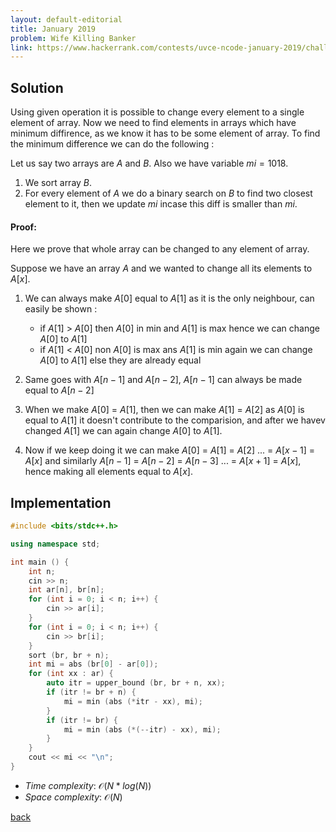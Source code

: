 ```yaml
---
layout: default-editorial
title: January 2019
problem: Wife Killing Banker
link: https://www.hackerrank.com/contests/uvce-ncode-january-2019/challenges/wife-killing-banker
---
```


## Solution 
Using given operation it is possible to change every element to a single element of array. 
Now we need to find elements in arrays which have minimum diffirence, as we know it has to be some element of array. 
To find the minimum difference we can do the following : 

Let us say two arrays are $A$ and $B$. Also we have variable $mi = 1018$. 
1. We sort array $B$.
2. For every element of $A$ we do a binary search on $B$ to find two closest element to it, then we update $mi$ incase this diff is smaller than $mi$.

#### Proof:

Here we prove that whole array can be changed to any element of array.

Suppose we have an array $A$ and we wanted to change all its elements to $A[x]$.

1. We can always make $A[0]$ equal to $A[1]$ as it is the only neighbour, can easily be shown :
   - if $A[1]$ > $A[0]$ then $A[0]$ in min and $A[1]$ is max hence we can change $A[0]$ to $A[1]$
   - if $A[1]$ < $A[0]$ non $A[0]$ is max ans $A[1]$ is min again we can change $A[0]$ to $A[1]$ else they are already equal

2. Same goes with $A[n - 1]$ and $A[n - 2]$, $A[n - 1]$ can always be made equal to $A[n - 2]$

3. When we make $A[0]$ = $A[1]$, then we can make $A[1]$ = $A[2]$ as $A[0]$ is equal to $A[1]$ it doesn't contribute to the comparision, 
and after we havev changed $A[1]$ we can again change $A[0]$ to $A[1]$.

4. Now if we keep doing it we can make 
$A[0]$ = $A[1]$ = $A[2]$ ... = $A[x - 1]$ = $A[x]$ and similarly 
$A[n - 1]$ = $A[n - 2]$ = $A[n - 3]$ ... = $A[x + 1]$ = $A[x]$, hence making all elements equal to $A[x]$.



## Implementation

```cpp
#include <bits/stdc++.h>

using namespace std;

int main () { 
    int n;
    cin >> n;
    int ar[n], br[n];
    for (int i = 0; i < n; i++) {
        cin >> ar[i];
    }   
    for (int i = 0; i < n; i++) {
        cin >> br[i];
    }
    sort (br, br + n);
    int mi = abs (br[0] - ar[0]);
    for (int xx : ar) {
        auto itr = upper_bound (br, br + n, xx);
        if (itr != br + n) {
            mi = min (abs (*itr - xx), mi);
        }
        if (itr != br) {
            mi = min (abs (*(--itr) - xx), mi);
        }
    }
    cout << mi << "\n";
}
```

* _Time complexity_: $\mathcal{O}(N * log(N))$
* _Space complexity_: $\mathcal{O}(N)$

[back](./index.html)

